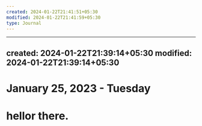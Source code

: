 ```yaml
---
created: 2024-01-22T21:41:51+05:30
modified: 2024-01-22T21:41:59+05:30
type: Journal
---
```


---
created: 2024-01-22T21:39:14+05:30
modified: 2024-01-22T21:39:14+05:30
---

# January 25, 2023 - Tuesday

# hellor there.
